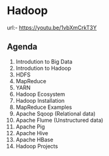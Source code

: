 # Hadoop

url:- https://youtu.be/1vbXmCrkT3Y

## Agenda

1. Introdution to Big Data
2. Introdution to Hadoop
3. HDFS
4. MapReduce
5. YARN
6. Hadoop Ecosystem
7. Hadoop Installation
8. MapReduce Examples
9. Apache Sqoop (Relational data)
10. Apache Flume (Unstructured data)
11. Apache Pig
12. Apache Hive
13. Apache HBase
14. Hadoop Projects
